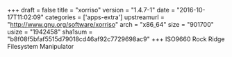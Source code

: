 +++
draft = false
title = "xorriso"
version = "1.4.7-1"
date = "2016-10-17T11:02:09"
categories = ['apps-extra']
upstreamurl = "http://www.gnu.org/software/xorriso"
arch = "x86_64"
size = "901700"
usize = "1942458"
sha1sum = "b8f08f5bfaf5515d79018cd46af92c7729698ac9"
+++
ISO9660 Rock Ridge Filesystem Manipulator